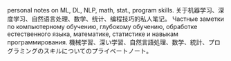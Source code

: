 personal notes on ML, DL, NLP, math, stat., program skills.
关于机器学习、深度学习、自然语言处理、数学、统计、编程技巧的私人笔记。
Частные заметки по компьютерному обучению, глубокому обучению, обработке естественного языка, математике, статистике и навыкам программирования.
機械学習、深い学習、自然言語処理、数学、統計、プログラミングのスキルについてのプライベートノート。
